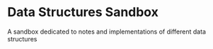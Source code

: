 # Data Structures Sandbox

A sandbox dedicated to notes and implementations of different data structures